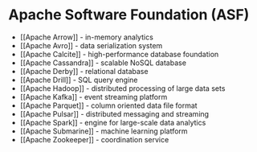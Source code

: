 # Apache Software Foundation (ASF)


- [[Apache Arrow]] - in-memory analytics
- [[Apache Avro]] - data serialization system
- [[Apache Calcite]] - high-performance database foundation
- [[Apache Cassandra]] - scalable NoSQL database
- [[Apache Derby]] - relational database
- [[Apache Drill]] - SQL query engine
- [[Apache Hadoop]] - distributed processing of large data sets
- [[Apache Kafka]] - event streaming platform
- [[Apache Parquet]] - column oriented data file format
- [[Apache Pulsar]] - distributed messaging and streaming
- [[Apache Spark]] - engine for large-scale data analytics
- [[Apache Submarine]] - machine learning platform
- [[Apache Zookeeper]] - coordination service

